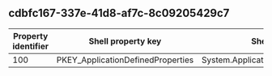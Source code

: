 ## cdbfc167-337e-41d8-af7c-8c09205429c7

Property identifier | Shell property key | Shell name | Alias
--- | --- | --- | ---
100 | PKEY_ApplicationDefinedProperties | System.ApplicationDefinedProperties | 

